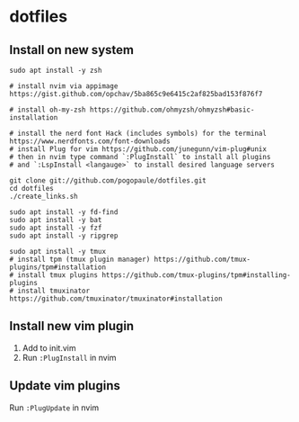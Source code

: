 # dotfiles

## Install on new system

```
sudo apt install -y zsh

# install nvim via appimage https://gist.github.com/opchav/5ba865c9e6415c2af825bad153f876f7

# install oh-my-zsh https://github.com/ohmyzsh/ohmyzsh#basic-installation

# install the nerd font Hack (includes symbols) for the terminal https://www.nerdfonts.com/font-downloads
# install Plug for vim https://github.com/junegunn/vim-plug#unix
# then in nvim type command `:PlugInstall` to install all plugins
# and `:LspInstall <langauge>` to install desired language servers

git clone git://github.com/pogopaule/dotfiles.git
cd dotfiles
./create_links.sh

sudo apt install -y fd-find
sudo apt install -y bat
sudo apt install -y fzf
sudo apt install -y ripgrep

sudo apt install -y tmux
# install tpm (tmux plugin manager) https://github.com/tmux-plugins/tpm#installation
# install tmux plugins https://github.com/tmux-plugins/tpm#installing-plugins
# install tmuxinator https://github.com/tmuxinator/tmuxinator#installation
```

## Install new vim plugin

1. Add to init.vim
2. Run `:PlugInstall` in nvim

## Update vim plugins

Run `:PlugUpdate` in nvim
